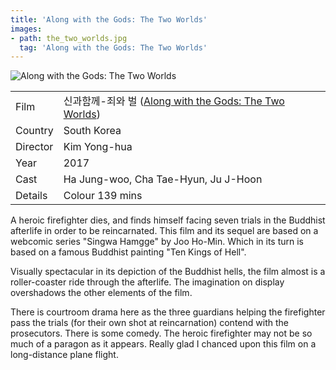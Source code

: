 ```yaml
---
title: 'Along with the Gods: The Two Worlds'
images:
- path: the_two_worlds.jpg
  tag: 'Along with the Gods: The Two Worlds'
---
```

![Along with the Gods: The Two Worlds](the_two_worlds.jpg)

| | |
|-|-|
Film|&#49888;&#44284;&#54632;&#44760;-&#51396;&#50752; &#48268; ([Along with the Gods: The Two Worlds](https://www.imdb.com/title/tt7160070/))
Country|South Korea
Director|Kim Yong-hua
Year|2017
Cast|Ha Jung-woo, Cha Tae-Hyun, Ju J-Hoon
Details|Colour 139 mins

A heroic firefighter dies, and finds himself facing seven trials in the Buddhist
afterlife in order to be reincarnated. This film and its sequel are based on a
webcomic series "Singwa Hamgge" by Joo Ho-Min. Which in its turn is based on a
famous Buddhist painting "Ten Kings of Hell".

Visually spectacular in its depiction of the Buddhist hells, the film almost is
a roller-coaster ride through the afterlife. The imagination on display
overshadows the other elements of the film.

There is courtroom drama here as the three guardians helping the firefighter pass
the trials (for their own shot at reincarnation) contend with the
prosecutors. There is some comedy. The heroic firefighter may not be so much
of a paragon as it appears. Really glad I chanced upon this film on a
long-distance plane flight.
